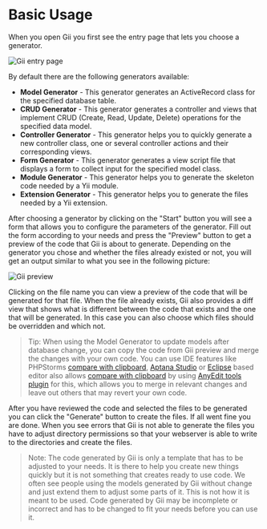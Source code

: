 Basic Usage
===========

When you open Gii you first see the entry page that lets you choose a generator.

![Gii entry page](images/gii-entry.png)

By default there are the following generators available:

- **Model Generator** - This generator generates an ActiveRecord class for the specified database table.
- **CRUD Generator** - This generator generates a controller and views that implement CRUD (Create, Read, Update, Delete)
  operations for the specified data model.
- **Controller Generator** - This generator helps you to quickly generate a new controller class, one or several
  controller actions and their corresponding views.
- **Form Generator** - This generator generates a view script file that displays a form to collect input for the
  specified model class.
- **Module Generator** - This generator helps you to generate the skeleton code needed by a Yii module.
- **Extension Generator** - This generator helps you to generate the files needed by a Yii extension.

After choosing a generator by clicking on the "Start" button you will see a form that allows you to configure the
parameters of the generator. Fill out the form according to your needs and press the "Preview" button to get a
preview of the code that Gii is about to generate. Depending on the generator you chose and whether the files
already existed or not, you will get an output similar to what you see in the following picture:

![Gii preview](images/gii-preview.png)

Clicking on the file name you can view a preview of the code that will be generated for that file.
When the file already exists, Gii also provides a diff view that shows what is different between the code that exists
and the one that will be generated. In this case you can also choose which files should be overridden and which not.

> Tip: When using the Model Generator to update models after database change, you can copy the code from Gii preview
  and merge the changes with your own code. You can use IDE features like PHPStorms
  [compare with clipboard](https://www.jetbrains.com/phpstorm/webhelp/comparing-files.html), [Aptana Studio](https://www.aptana.com/products/studio3/download) or [Eclipse](https://www.eclipse.org/pdt/) based editor also allows [compare with clipboard](https://andrei.gmxhome.de/anyedit/examples.html) by using [AnyEdit tools plugin](https://andrei.gmxhome.de/anyedit/) for this, which allows you to merge in relevant changes and leave out others that may revert your own code.
  

After you have reviewed the code and selected the files to be generated you can click the "Generate" button to create
the files. If all went fine you are done. When you see errors that Gii is not able to generate the files you have to
adjust directory permissions so that your webserver is able to write to the directories and create the files.

> Note: The code generated by Gii is only a template that has to be adjusted to your needs. It is there
  to help you create new things quickly but it is not something that creates ready to use code.
  We often see people using the models generated by Gii without change and just extend them to adjust
  some parts of it. This is not how it is meant to be used. Code generated by Gii may be incomplete or incorrect
  and has to be changed to fit your needs before you can use it.
  
